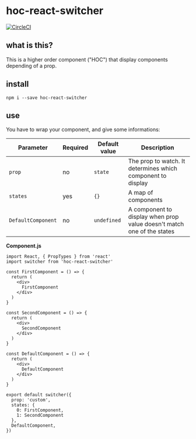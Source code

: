# hoc-react-switcher

[![CircleCI](https://circleci.com/gh/Zenika/hoc-react-switcher.svg?style=svg)](https://circleci.com/gh/Zenika/hoc-react-switcher)

## what is this?
This is a higher order component ("HOC") that display components depending of a prop.

## install
`npm i --save hoc-react-switcher`

## use
You have to wrap your component, and give some informations:

Parameter | Required | Default value | Description
----------|--------|---------------|-------------
`prop` | no | `state` | The prop to watch. It determines which component to display
`states` | yes | `{}` | A map of components
`DefaultComponent` | no | `undefined` | A component to display when prop value doesn't match one of the states


**Component.js**
```(javascript)
import React, { PropTypes } from 'react'
import switcher from 'hoc-react-switcher'

const FirstComponent = () => {
  return (
    <div>
      FirstComponent
    </div>
  )
}

const SecondComponent = () => {
  return (
    <div>
      SecondComponent
    </div>
  )
}

const DefaultComponent = () => {
  return (
    <div>
      DefaultComponent
    </div>
  )
}

export default switcher({
  prop: 'custom',
  states: {
    0: FirstComponent,
    1: SecondComponent
  },
  DefaultComponent,
})
```
